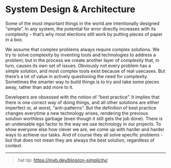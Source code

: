# System Design & Architecture

Some of the most important things in the world are intentionally designed “simple”. In any system, the potential for error directly increases with its complexity - that’s why most elections still work by putting pieces of paper in a box.

We assume that complex problems always require complex solutions. We try to solve complexity by inventing tools and technologies to address a problem; but in the process we create another layer of complexity that, in turn, causes its own set of issues. Obviously not every problem has a simple solution, and most complex tools exist because of real usecases. But there’s a lot of value in actively questioning the need for complexity. Sometimes the smarter way to build things is to try and take some pieces away, rather than add more to it.

Developers are obsessed with the notion of “best practice”. It implies that there is one correct way of doing things, and all other solutions are either imperfect or, at worst, “anti-patterns”. But the definition of best practice changes everytime a new technology arises, rendering the previous solution worthless garbage (even though it still gets the job done). There is an undeniable ego factor to the way we use technology in our projects. To show everyone else how clever we are, we come up with harder and harder ways to achieve our tasks. And of course they all solve specific problems - but that does not mean they are always the best solution, regardless of context.

----

> hat tip: https://mxb.dev/blog/on-simplicity/
